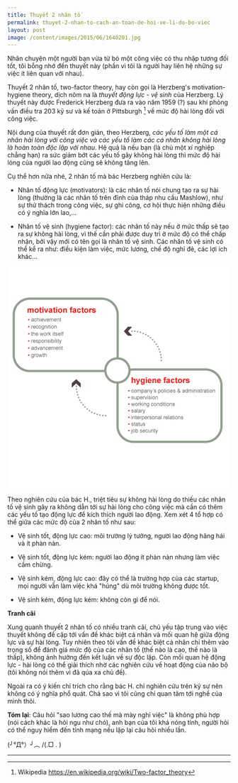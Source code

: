 ```yaml
---
title: Thuyết 2 nhân tố
permalink: thuyet-2-nhan-to-cach-an-toan-de-hoi-ve-li-do-bo-viec
layout: post
image: /content/images/2015/06/1640201.jpg
---
```


Nhân chuyện một người bạn vừa từ bỏ một công việc có thu nhập tương đối tốt, tôi bỗng nhớ đến thuyết này (phần vì tôi là người hay liên hệ những sự việc ít liên quan với nhau).

Thuyết 2 nhân tố, two-factor theory, hay còn gọi là Herzberg's motivation-hygiene theory, dịch nôm na là *thuyết động lực - vệ sinh* của Herzberg. Lý thuyết này được Frederick Herzberg đưa ra vào năm 1959 (?) sau khi phỏng vấn điều tra 203 kỹ sư và kế toán ở Pittsburgh [^n] về mức độ hài lòng đối với công việc.

Nội dung của thuyết rất đơn giản, theo Herzberg, *các yếu tố làm một cá nhân hài lòng với công việc và các yếu tố làm các cá nhân không hài lòng là hoàn toàn độc lập với nhau*. Hệ quả là nếu bạn (là chủ một xí nghiệp chẳng hạn) ra sức giảm bớt các yếu tố gây không hài lòng thì mức độ hài lòng của người lao động cũng sẽ không tăng lên.

Cụ thể hơn nữa nhé, 2 nhân tố mà bác Herzberg nghiên cứu là:

- Nhân tố động lực (motivators): là các nhân tố nói chung tạo ra sự hài lòng (thường là các nhân tố trên đỉnh của tháp nhu cầu Mashlow), như sự thử thách trong công việc, sự ghi công, cơ hội thực hiện những điều có ý nghĩa lớn lao,...

- Nhân tố vệ sinh (hygiene factor): các nhân tố này nếu ở mức thấp sẽ tạo ra sự không hài lòng, vì thế cần phải được duy trì ở mức độ có thể chấp nhận, bởi vậy mới có tên gọi là nhân tố vệ sinh. Các nhân tố vệ sinh có thể kể ra như: điều kiện làm việc, mức lương, chế độ nghỉ đẻ, các lợi ích khác...

![](/assets/images/2015/06/Motivation-Hygiene-Software-Advanced-91405.gif)

Theo nghiên cứu của bác H., triệt tiêu sự không hài lòng do thiếu các nhân tố vệ sinh gây ra không dẫn tới sự hài lòng cho công việc mà cần có thêm các yếu tố tạo động lực để kích thích người lao động. Xem xét 4 tổ hợp có thể giữa các mức độ của 2 nhân tố như sau:

- Vệ sinh tốt, động lực cao: môi trường lý tưởng, người lao động hăng hái và ít phàn nàn.

- Vệ sinh tốt, động lực kém: người lao động ít phàn nàn nhưng làm việc cầm chừng.

- Vệ sinh kém, động lực cao: đây có thể là trường hợp của các startup, mọi người vẫn làm việc khá "húng" dù môi trường không được tốt.

- Vệ sinh kém, động lực kém: không còn gì để nói.

**Tranh cãi**

Xung quanh thuyết 2 nhân tố có nhiều tranh cãi, chủ yếu tập trung vào việc thuyết không đề cập tới vấn đề khác biệt cá nhân và mối quan hệ giữa động lực và sự hài lòng. Tuy nhiên theo tôi vấn đề khác biệt cá nhân chỉ thêm vào trọng số để đánh giá mức độ của các nhân tố (thế nào là cao, thế nào là thấp), không ảnh hưởng đến kết luận về sự độc lập. Còn mối quan hệ động lực - hài lòng có thể giải thích nhờ các nghiên cứu về hoạt động của não bộ (tôi không nói thêm vì đã qúa xa chủ đề).

Ngoài ra có ý kiến chỉ trích cho rằng bác H. chỉ nghiên cứu trên kỹ sư nên không có ý nghĩa phổ quát. Chả sao vì tôi cũng chỉ quan tâm tới nghề của mình thôi.

**Tóm lại**: Câu hỏi "sao lương cao thế mà mày nghỉ việc" là không phù hợp (nói cách khác là hỏi ngu như chó), anh bạn của tôi khá nóng tính, người hỏi có thể nguy hiểm đến tính mạng nếu lặp lại câu hỏi nhiều lần.

(╯°Д°）╯︵ /(.□ . \)

---

[^n]: Wikipedia https://en.wikipedia.org/wiki/Two-factor_theory


